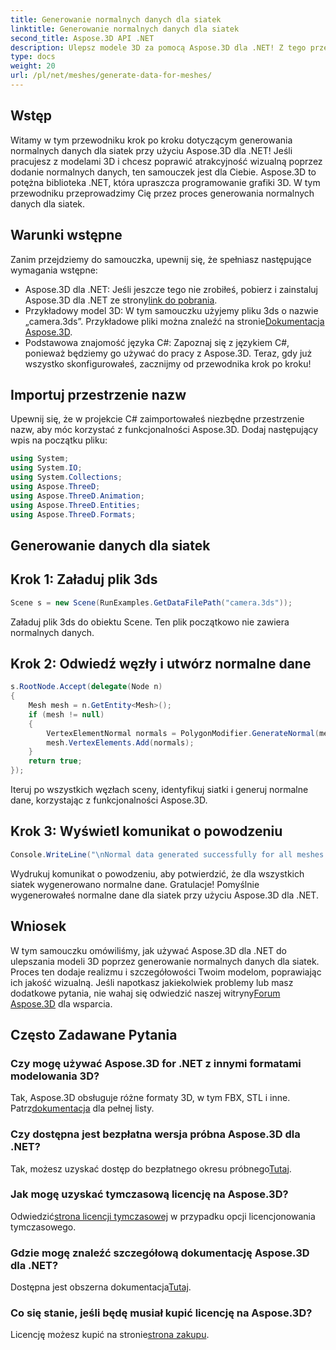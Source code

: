 ```yaml
---
title: Generowanie normalnych danych dla siatek
linktitle: Generowanie normalnych danych dla siatek
second_title: Aspose.3D API .NET
description: Ulepsz modele 3D za pomocą Aspose.3D dla .NET! Z tego przewodnika krok po kroku dowiesz się, jak generować normalne dane dla siatek. Realizm spotyka się z prostotą.
type: docs
weight: 20
url: /pl/net/meshes/generate-data-for-meshes/
---
```

## Wstęp
Witamy w tym przewodniku krok po kroku dotyczącym generowania normalnych danych dla siatek przy użyciu Aspose.3D dla .NET! Jeśli pracujesz z modelami 3D i chcesz poprawić atrakcyjność wizualną poprzez dodanie normalnych danych, ten samouczek jest dla Ciebie. Aspose.3D to potężna biblioteka .NET, która upraszcza programowanie grafiki 3D. W tym przewodniku przeprowadzimy Cię przez proces generowania normalnych danych dla siatek.
## Warunki wstępne
Zanim przejdziemy do samouczka, upewnij się, że spełniasz następujące wymagania wstępne:
-  Aspose.3D dla .NET: Jeśli jeszcze tego nie zrobiłeś, pobierz i zainstaluj Aspose.3D dla .NET ze strony[link do pobrania](https://releases.aspose.com/3d/net/).
-  Przykładowy model 3D: W tym samouczku użyjemy pliku 3ds o nazwie „camera.3ds”. Przykładowe pliki można znaleźć na stronie[Dokumentacja Aspose.3D](https://reference.aspose.com/3d/net/).
- Podstawowa znajomość języka C#: Zapoznaj się z językiem C#, ponieważ będziemy go używać do pracy z Aspose.3D.
Teraz, gdy już wszystko skonfigurowałeś, zacznijmy od przewodnika krok po kroku!
## Importuj przestrzenie nazw
Upewnij się, że w projekcie C# zaimportowałeś niezbędne przestrzenie nazw, aby móc korzystać z funkcjonalności Aspose.3D. Dodaj następujący wpis na początku pliku:
```csharp
using System;
using System.IO;
using System.Collections;
using Aspose.ThreeD;
using Aspose.ThreeD.Animation;
using Aspose.ThreeD.Entities;
using Aspose.ThreeD.Formats;
```
## Generowanie danych dla siatek
## Krok 1: Załaduj plik 3ds
```csharp
Scene s = new Scene(RunExamples.GetDataFilePath("camera.3ds"));
```
Załaduj plik 3ds do obiektu Scene. Ten plik początkowo nie zawiera normalnych danych.
## Krok 2: Odwiedź węzły i utwórz normalne dane
```csharp
s.RootNode.Accept(delegate(Node n)
{
    Mesh mesh = n.GetEntity<Mesh>();
    if (mesh != null)
    {
        VertexElementNormal normals = PolygonModifier.GenerateNormal(mesh);
        mesh.VertexElements.Add(normals);
    }
    return true;
});
```
Iteruj po wszystkich węzłach sceny, identyfikuj siatki i generuj normalne dane, korzystając z funkcjonalności Aspose.3D.
## Krok 3: Wyświetl komunikat o powodzeniu
```csharp
Console.WriteLine("\nNormal data generated successfully for all meshes.");
```
Wydrukuj komunikat o powodzeniu, aby potwierdzić, że dla wszystkich siatek wygenerowano normalne dane.
Gratulacje! Pomyślnie wygenerowałeś normalne dane dla siatek przy użyciu Aspose.3D dla .NET.
## Wniosek
W tym samouczku omówiliśmy, jak używać Aspose.3D dla .NET do ulepszania modeli 3D poprzez generowanie normalnych danych dla siatek. Proces ten dodaje realizmu i szczegółowości Twoim modelom, poprawiając ich jakość wizualną.
 Jeśli napotkasz jakiekolwiek problemy lub masz dodatkowe pytania, nie wahaj się odwiedzić naszej witryny[Forum Aspose.3D](https://forum.aspose.com/c/3d/18) dla wsparcia.
## Często Zadawane Pytania
### Czy mogę używać Aspose.3D for .NET z innymi formatami modelowania 3D?
Tak, Aspose.3D obsługuje różne formaty 3D, w tym FBX, STL i inne. Patrz[dokumentacja](https://reference.aspose.com/3d/net/) dla pełnej listy.
### Czy dostępna jest bezpłatna wersja próbna Aspose.3D dla .NET?
 Tak, możesz uzyskać dostęp do bezpłatnego okresu próbnego[Tutaj](https://releases.aspose.com/).
### Jak mogę uzyskać tymczasową licencję na Aspose.3D?
 Odwiedzić[strona licencji tymczasowej](https://purchase.aspose.com/temporary-license/) w przypadku opcji licencjonowania tymczasowego.
### Gdzie mogę znaleźć szczegółową dokumentację Aspose.3D dla .NET?
 Dostępna jest obszerna dokumentacja[Tutaj](https://reference.aspose.com/3d/net/).
### Co się stanie, jeśli będę musiał kupić licencję na Aspose.3D?
 Licencję możesz kupić na stronie[strona zakupu](https://purchase.aspose.com/buy).